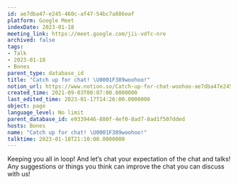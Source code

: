 ```yaml
---
id: ae7dba47-e245-460c-af47-54bc7a886eaf
platform: Google Meet
indexDate: 2023-01-18
meeting_link: https://meet.google.com/jii-vdfc-nre
archived: false
tags:
- Talk
- 2023-01-18
- Bones
parent_type: database_id
title: "Catch up for chat! \U0001F389woohoo!"
notion_url: https://www.notion.so/Catch-up-for-chat-woohoo-ae7dba47e245460caf4754bc7a886eaf
created_time: 2021-09-03T00:07:00.0000000
last_edited_time: 2023-01-17T14:26:00.0000000
object: page
language_level: No limit
parent_database_id: e9339446-880f-4ef0-8ad7-8ad1f507dded
hosts: Bones
name: "Catch up for chat! \U0001F389woohoo!"
talktime: 2023-01-18T21:10:00.0000000
---
```


Keeping you all in loop! And let’s chat your expectation of the chat and talks!
Any suggestions or things you think can improve the chat you can discuss with us!





